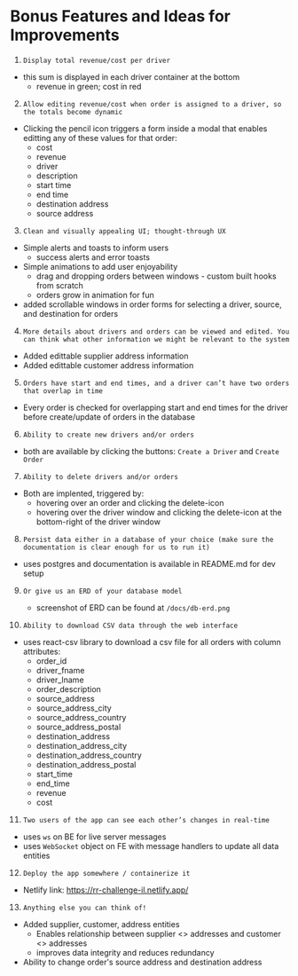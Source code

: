# Bonus Features and Ideas for Improvements

1. `Display total revenue/cost per driver`
  - this sum is displayed in each driver container at the bottom
    - revenue in green; cost in red

2. `Allow editing revenue/cost when order is assigned to a driver, so the totals become dynamic`
  - Clicking the pencil icon triggers a form inside a modal that enables editting any of these values for that order:
      - cost
      - revenue
      - driver
      - description
      - start time
      - end time
      - destination address
      - source address

3. `Clean and visually appealing UI; thought-through UX` 
  - Simple alerts and toasts to inform users
    - success alerts and error toasts
  - Simple animations to add user enjoyability 
    - drag and dropping orders between windows - custom built hooks from scratch
    - orders grow in animation for fun 
  - added scrollable windows in order forms for selecting a driver, source, and destination for orders

4. `More details about drivers and orders can be viewed and edited. You can think what other information we might be relevant to the system`
  - Added edittable supplier address information
  - Added edittable customer address information

5. `Orders have start and end times, and a driver can’t have two orders that overlap in time`
  - Every order is checked for overlapping start and end times for the driver before create/update of orders in the database

6. `Ability to create new drivers and/or orders`
  - both are available by clicking the buttons: `Create a Driver` and `Create Order`
7. `Ability to delete drivers and/or orders`
  - Both are implented, triggered by: 
    - hovering over an order and clicking the delete-icon
    - hovering over the driver window and clicking the delete-icon at the bottom-right of the driver window


8. `Persist data either in a database of your choice (make sure the documentation is clear enough for us to run it)`
  - uses postgres and documentation is available in README.md for dev setup

9. `Or give us an ERD of your database model` 
   - screenshot of ERD can be found at `/docs/db-erd.png`

10. `Ability to download CSV data through the web interface`
  - uses react-csv library to download a csv file for all orders with column attributes:
    - order_id
    - driver_fname
    - driver_lname
    - order_description
    - source_address
    - source_address_city
    - source_address_country
    - source_address_postal
    - destination_address
    - destination_address_city
    - destination_address_country
    - destination_address_postal
    - start_time
    - end_time
    - revenue
    - cost
    
11. `Two users of the app can see each other’s changes in real-time`
  - uses `ws` on BE for live server messages
  - uses `WebSocket` object on FE with message handlers to update all data entities

12. `Deploy the app somewhere / containerize it`
  - Netlify link: https://rr-challenge-il.netlify.app/  

13. `Anything else you can think of!`    
  - Added supplier, customer, address entities
    - Enables relationship between supplier <> addresses and customer <> addresses 
    - improves data integrity and reduces redundancy
  - Ability to change order's source address and destination address
